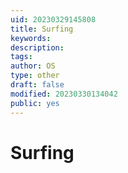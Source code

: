 ```yaml
---
uid: 20230329145808
title: Surfing
keywords: 
description: 
tags: 
author: OS
type: other
draft: false
modified: 20230330134042
public: yes
---
```


# Surfing
